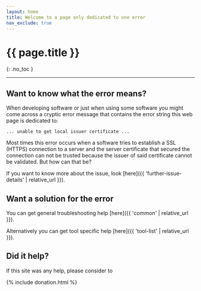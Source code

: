 ```yaml
---
layout: home
title: Welcome to a page only dedicated to one error
nav_exclude: true
---
```


# {{ page.title }}
{: .no_toc }

---

## Want to know what the error means?

When developing software or just when using some software you might come across a cryptic error message that contains the error string this web page is dedicated to:

```text
... unable to get local issuer certificate ...
```

Most times this error occurs when a software tries to establish a SSL (HTTPS) connection to a server and the server certificate that secured the connection can not be trusted because the issuer of said certificate cannot be validated. But how can that be?

If you want to know more about the issue, look [here]({{ 'further-issue-details' | relative_url }}).

## Want a solution for the error

You can get general troubleshooting help [here]({{ 'common' | relative_url }}).

Alternatively you can get tool specific help [here]({{ 'tool-list' | relative_url }}).

## Did it help?

If this site was any help, please consider to

{% include donation.html %}
